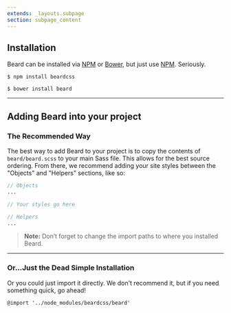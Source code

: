 ```yaml
---
extends: _layouts.subpage
section: subpage_content
---
```

<h2 class="tcg50 ft10 fw3 mb2 md-mb3">Installation</h2>

<p class="tcg50 ft5 fw3 mb4 lh2">Beard can be installed via <a href="https://www.npmjs.com" class="tc1 :tc2">NPM</a> or <a href="bower.io" class="tc1 :tc2">Bower</a>, but just use <a href="https://www.npmjs.com" class="tc1 :tc2">NPM</a>. Seriously.</p>

<p class="tcg50 ft5 fw3 mb1 lh2"><code>$ npm install beardcss</code></p>
<p class="tcg50 ft5 fw3 mb4 lh2"><code>$ bower install beard</code></p>

<hr class="mb4">

<h2 class="tcg50 ft10 fw3 mb2 md-mb3">Adding Beard into your project</h2>

<h3 class="tcg50 ft8 fw3 mb2 md-mb3">The Recommended Way</h3>
<p class="tcg50 ft5 fw3 mb4 lh2">The best way to add Beard to your project is to copy the contents of <code>beard/beard.scss</code> to your main Sass file. This allows for the best source ordering. From there, we recommend adding your site styles between the "Objects" and "Helpers" sections, like so:</p>

```scss
// Objects
...

// Your styles go here

// Helpers
...
```

<blockquote class="bg1 br3 pv2 ph2">
    <p class="tcw ft5 fw3 lh2"><strong>Note:</strong> Don&rsquo;t forget to change the import paths to where you installed Beard.</p>
</blockquote>

<hr class="mb4">

<h3 class="tcg50 ft8 fw3 mb2 md-mb3">Or&hellip;Just the Dead Simple Installation</h3>
<p class="tcg50 ft5 fw3 mb2 lh2">Or you could just import it directly. We don't recommend it, but if you need something quick, go ahead!</p>
<p class="tcg50 ft5 fw3 mb2 lh2"><code class="">@import '../node_modules/beardcss/beard'</code></p>
